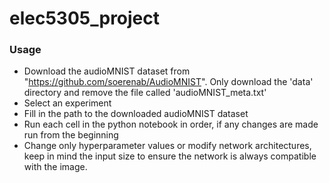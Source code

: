 # elec5305_project
### Usage
* Download the audioMNIST dataset from "https://github.com/soerenab/AudioMNIST". Only download the 'data' directory and remove the file called 'audioMNIST_meta.txt'
* Select an experiment
* Fill in the path to the downloaded audioMNIST dataset
* Run each cell in the python notebook in order, if any changes are made run from the beginning
* Change only hyperparameter values or modify network architectures, keep in mind the input size to ensure the network is always compatible with the image.
